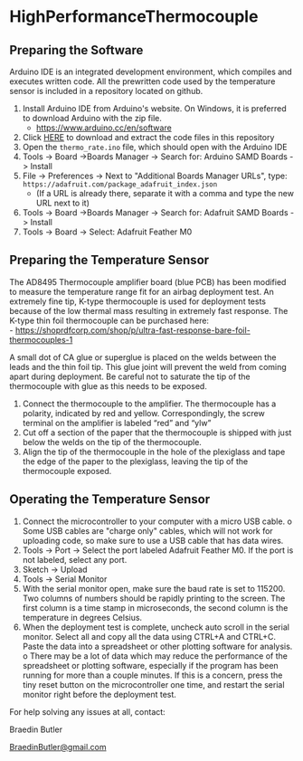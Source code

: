 # HighPerformanceThermocouple
## Preparing the Software
Arduino IDE is an integrated development environment, which compiles and executes written code. All the prewritten code used by the temperature sensor is included in a repository located on github.
1.	Install Arduino IDE from Arduino's website. On Windows, it is preferred to download Arduino with the zip file.  
    - https://www.arduino.cc/en/software
2.	Click <a href="https://github.com/glydrfreak/HighPerformanceThermocouple/archive/main.zip" raw=true>HERE</a> to download and extract the code files in this repository
3.	Open the `thermo_rate.ino` file, which should open with the Arduino IDE
4.	Tools -> Board ->Boards Manager -> Search for: Arduino SAMD Boards -> Install
5.	File -> Preferences -> Next to "Additional Boards Manager URLs", type: `https://adafruit.com/package_adafruit_index.json`
    - (If a URL is already there, separate it with a comma and type the new URL next to it)
6.	Tools -> Board ->Boards Manager -> Search for: Adafruit SAMD Boards -> Install
7.	Tools -> Board -> Select: Adafruit Feather M0
## Preparing the Temperature Sensor
The AD8495 Thermocouple amplifier board (blue PCB) has been modified to measure the temperature range fit for an airbag deployment test. An extremely fine tip, K-type thermocouple is used for deployment tests because of the low thermal mass resulting in extremely fast response. The K-type thin foil thermocouple can be purchased here:  
    - https://shoprdfcorp.com/shop/p/ultra-fast-response-bare-foil-thermocouples-1

A small dot of CA glue or superglue is placed on the welds between the leads and the thin foil tip. This glue joint will prevent the weld from coming apart during deployment. Be careful not to saturate the tip of the thermocouple with glue as this needs to be exposed.
1.	Connect the thermocouple to the amplifier. The thermocouple has a polarity, indicated by red and yellow. Correspondingly, the screw terminal on the amplifier is labeled “red” and “ylw”
2.	Cut off a section of the paper that the thermocouple is shipped with just below the welds on the tip of the thermocouple.
3.	Align the tip of the thermocouple in the hole of the plexiglass and tape the edge of the paper to the plexiglass, leaving the tip of the thermocouple exposed.
## Operating the Temperature Sensor
1.	Connect the microcontroller to your computer with a micro USB cable.
o	Some USB cables are "charge only" cables, which will not work for uploading code, so make sure to use a USB cable that has data wires.
2.	Tools -> Port -> Select the port labeled Adafruit Feather M0. If the port is not labeled, select any port.
3.	Sketch -> Upload
4.	Tools -> Serial Monitor
5.	With the serial monitor open, make sure the baud rate is set to 115200. Two columns of numbers should be rapidly printing to the screen. The first column is a time stamp in microseconds, the second column is the temperature in degrees Celsius.
6.	When the deployment test is complete, uncheck auto scroll in the serial monitor. Select all and copy all the data using CTRL+A and CTRL+C. Paste the data into a spreadsheet or other plotting software for analysis. 
o	There may be a lot of data which may reduce the performance of the spreadsheet or plotting software, especially if the program has been running for more than a couple minutes. If this is a concern, press the tiny reset button on the microcontroller one time, and restart the serial monitor right before the deployment test.

For help solving any issues at all, contact:

Braedin Butler

BraedinButler@gmail.com

